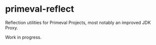 # primeval-reflect
Reflection utilities for Primeval Projects, most notably an improved JDK Proxy.

Work in progress.

